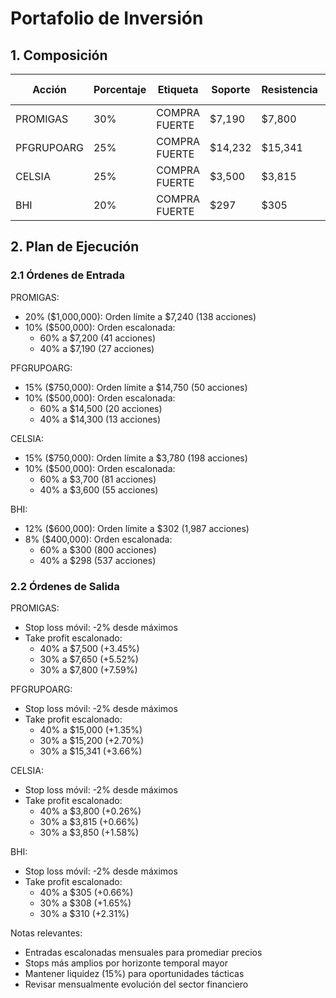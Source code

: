 # Portafolio de Inversión

## 1. Composición

| Acción | Porcentaje | Etiqueta | Soporte | Resistencia | Dist. Soporte | Dist. Resistencia |
|--------|------------|----------|----------|-------------|---------------|-------------------|
| PROMIGAS | 30% | COMPRA FUERTE | $7,190 | $7,800 | -0.83% | +7.59% |
| PFGRUPOARG | 25% | COMPRA FUERTE | $14,232 | $15,341 | -3.83% | +3.66% |
| CELSIA | 25% | COMPRA FUERTE | $3,500 | $3,815 | -7.65% | +0.66% |
| BHI | 20% | COMPRA FUERTE | $297 | $305 | -1.98% | +0.66% |

## 2. Plan de Ejecución

### 2.1 Órdenes de Entrada

PROMIGAS:
- 20% ($1,000,000): Orden límite a $7,240 (138 acciones)
- 10% ($500,000): Orden escalonada:
  * 60% a $7,200 (41 acciones)
  * 40% a $7,190 (27 acciones)

PFGRUPOARG:
- 15% ($750,000): Orden límite a $14,750 (50 acciones)
- 10% ($500,000): Orden escalonada:
  * 60% a $14,500 (20 acciones)
  * 40% a $14,300 (13 acciones)

CELSIA:
- 15% ($750,000): Orden límite a $3,780 (198 acciones)
- 10% ($500,000): Orden escalonada:
  * 60% a $3,700 (81 acciones)
  * 40% a $3,600 (55 acciones)

BHI:
- 12% ($600,000): Orden límite a $302 (1,987 acciones)
- 8% ($400,000): Orden escalonada:
  * 60% a $300 (800 acciones)
  * 40% a $298 (537 acciones)

### 2.2 Órdenes de Salida

PROMIGAS:
- Stop loss móvil: -2% desde máximos
- Take profit escalonado:
  * 40% a $7,500 (+3.45%)
  * 30% a $7,650 (+5.52%)
  * 30% a $7,800 (+7.59%)

PFGRUPOARG:
- Stop loss móvil: -2% desde máximos
- Take profit escalonado:
  * 40% a $15,000 (+1.35%)
  * 30% a $15,200 (+2.70%)
  * 30% a $15,341 (+3.66%)

CELSIA:
- Stop loss móvil: -2% desde máximos
- Take profit escalonado:
  * 40% a $3,800 (+0.26%)
  * 30% a $3,815 (+0.66%)
  * 30% a $3,850 (+1.58%)

BHI:
- Stop loss móvil: -2% desde máximos
- Take profit escalonado:
  * 40% a $305 (+0.66%)
  * 30% a $308 (+1.65%)
  * 30% a $310 (+2.31%)

Notas relevantes:
- Entradas escalonadas mensuales para promediar precios
- Stops más amplios por horizonte temporal mayor
- Mantener liquidez (15%) para oportunidades tácticas
- Revisar mensualmente evolución del sector financiero 